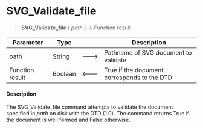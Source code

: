 # SVG_Validate_file

>**SVG_Validate_file** ( *path* ) -> Function result

| Parameter | Type |  | Description |
| --- | --- | --- | --- |
| path | String | &#x1F852; | Pathname of SVG document to validate |
| Function result | Boolean | &#x1F850; | True if the document corresponds to the DTD |



#### Description 

The SVG\_Validate\_file command attempts to validate the document specified in *path* on disk with the DTD (1.0). The command returns True if the document is well formed and False otherwise.
